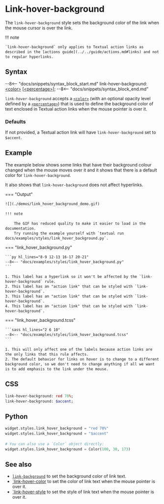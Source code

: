 # Link-hover-background

The `link-hover-background` style sets the background color of the link when the mouse cursor is over the link.

!!! note

    `link-hover-background` only applies to Textual action links as described in the [actions guide](../../guide/actions.md#links) and not to regular hyperlinks.

## Syntax

--8<-- "docs/snippets/syntax_block_start.md"
link-hover-background: <a href="../../css_types/color">&lt;color&gt;</a> [<a href="../../css_types/percentage">&lt;percentage&gt;</a>];
--8<-- "docs/snippets/syntax_block_end.md"

`link-hover-background` accepts a [`<color>`](../../css_types/color.md) (with an optional opacity level defined by a [`<percentage>`](../../css_types/percentage.md)) that is used to define the background color of text enclosed in Textual action links when the mouse pointer is over it.

### Defaults

If not provided, a Textual action link will have `link-hover-background` set to `$accent`.

## Example

The example below shows some links that have their background colour changed when the mouse moves over it and it shows that there is a default color for `link-hover-background`.

It also shows that `link-hover-background` does not affect hyperlinks.

=== "Output"

    ![](./demos/link_hover_background_demo.gif)

    !!! note

        The GIF has reduced quality to make it easier to load in the documentation.
        Try running the example yourself with `textual run docs/examples/styles/link_hover_background.py`.

=== "link_hover_background.py"

    ```py hl_lines="8-9 12-13 16-17 20-21"
    --8<-- "docs/examples/styles/link_hover_background.py"
    ```

    1. This label has a hyperlink so it won't be affected by the `link-hover-background` rule.
    2. This label has an "action link" that can be styled with `link-hover-background`.
    3. This label has an "action link" that can be styled with `link-hover-background`.
    4. This label has an "action link" that can be styled with `link-hover-background`.

=== "link_hover_background.tcss"

    ```sass hl_lines="2 6 10"
    --8<-- "docs/examples/styles/link_hover_background.tcss"
    ```

    1. This will only affect one of the labels because action links are the only links that this rule affects.
    2. The default behavior for links on hover is to change to a different background color, so we don't need to change anything if all we want is to add emphasis to the link under the mouse.

## CSS

```sass
link-hover-background: red 70%;
link-hover-background: $accent;
```

## Python

```py
widget.styles.link_hover_background = "red 70%"
widget.styles.link_hover_background = "$accent"

# You can also use a `Color` object directly:
widget.styles.link_hover_background = Color(100, 30, 173)
```

## See also

 - [`link-background`](./link_background.md) to set the background color of link text.
 - [`link-hover-color](./link_hover_color.md) to set the color of link text when the mouse pointer is over it.
 - [`link-hover-style](./link_hover_style.md) to set the style of link text when the mouse pointer is over it.
